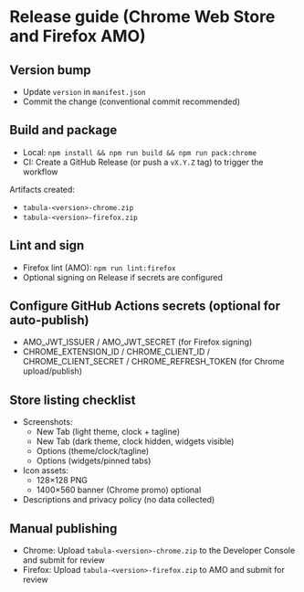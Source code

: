 # Release guide (Chrome Web Store and Firefox AMO)

## Version bump
- Update `version` in `manifest.json`
- Commit the change (conventional commit recommended)

## Build and package
- Local: `npm install && npm run build && npm run pack:chrome`
- CI: Create a GitHub Release (or push a `vX.Y.Z` tag) to trigger the workflow

Artifacts created:
- `tabula-<version>-chrome.zip`
- `tabula-<version>-firefox.zip`

## Lint and sign
- Firefox lint (AMO): `npm run lint:firefox`
- Optional signing on Release if secrets are configured

## Configure GitHub Actions secrets (optional for auto-publish)
- AMO_JWT_ISSUER / AMO_JWT_SECRET (for Firefox signing)
- CHROME_EXTENSION_ID / CHROME_CLIENT_ID / CHROME_CLIENT_SECRET / CHROME_REFRESH_TOKEN (for Chrome upload/publish)

## Store listing checklist
- Screenshots:
  - New Tab (light theme, clock + tagline)
  - New Tab (dark theme, clock hidden, widgets visible)
  - Options (theme/clock/tagline)
  - Options (widgets/pinned tabs)
- Icon assets:
  - 128×128 PNG
  - 1400×560 banner (Chrome promo) optional
- Descriptions and privacy policy (no data collected)

## Manual publishing
- Chrome: Upload `tabula-<version>-chrome.zip` to the Developer Console and submit for review
- Firefox: Upload `tabula-<version>-firefox.zip` to AMO and submit for review
